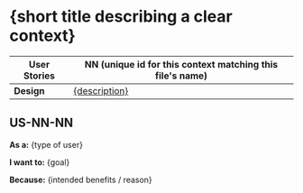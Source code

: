 # {short title describing a clear context}

<!-- prettier-ignore -->
| User Stories | NN  (unique id for this context matching this file's name)  |
| ---------- | ---- |
| **Design** | [{description}](https://www.figma.com/file/{XXXXX})

## US-NN-NN

**As a:** {type of user}

**I want to:** {goal}

**Because:** {intended benefits / reason}
